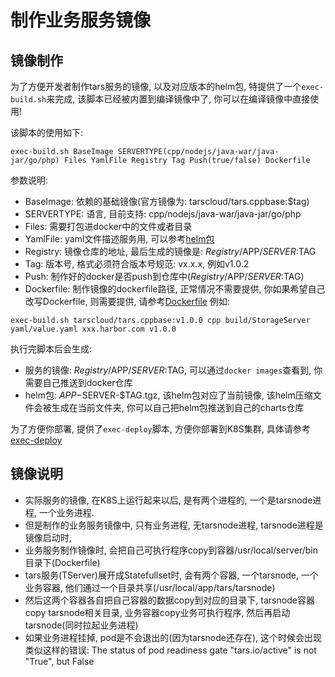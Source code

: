 

# 制作业务服务镜像

## 镜像制作
为了方便开发者制作tars服务的镜像, 以及对应版本的helm包, 特提供了一个```exec-build.sh```来完成, 该脚本已经被内置到编译镜像中了, 你可以在编译镜像中直接使用!

该脚本的使用如下:
```
exec-build.sh BaseImage SERVERTYPE(cpp/nodejs/java-war/java-jar/go/php) Files YamlFile Registry Tag Push(true/false) Dockerfile
```

参数说明:
- BaseImage: 依赖的基础镜像(官方镜像为: tarscloud/tars.cppbase:$tag)
- SERVERTYPE: 语言, 目前支持: cpp/nodejs/java-war/java-jar/go/php
- Files: 需要打包进docker中的文件或者目录
- YamlFile: yaml文件描述服务用, 可以参考[helm包](./helm.md)
- Registry: 镜像仓库的地址, 最后生成的镜像是: $Registry/$APP/$SERVER:$TAG
- Tag: 版本号, 格式必须符合版本号规范: vx.x.x, 例如v1.0.2
- Push: 制作好的docker是否push到仓库中($Registry/$APP/$SERVER:$TAG)
- Dockerfile: 制作镜像的dockerfile路径, 正常情况不需要提供, 你如果希望自己改写Dockerfile, 则需要提供, 请参考[Dockerfile](../Dockerfile.md)
例如:
```
exec-build.sh tarscloud/tars.cppbase:v1.0.0 cpp build/StorageServer yaml/value.yaml xxx.harbor.com v1.0.0
```

执行完脚本后会生成:
- 服务的镜像: $Registry/$APP/$SERVER:$TAG, 可以通过```docker images```查看到, 你需要自己推送到docker仓库
- helm包: $APP-$SERVER-$TAG.tgz, 该helm包对应了当前镜像, 该helm压缩文件会被生成在当前文件夹, 你可以自己把helm包推送到自己的charts仓库

为了方便你部署, 提供了```exec-deploy```脚本, 方便你部署到K8S集群, 具体请参考[exec-deploy](./exec-deploy.md)

## 镜像说明

- 实际服务的镜像, 在K8S上运行起来以后, 是有两个进程的, 一个是tarsnode进程, 一个业务进程.
- 但是制作的业务服务镜像中, 只有业务进程, 无tarsnode进程, tarsnode进程是镜像启动时, 
- 业务服务制作镜像时, 会把自己可执行程序copy到容器/usr/local/server/bin目录下(Dockerfile)
- tars服务(TServer)展开成Statefullset时, 会有两个容器, 一个tarsnode, 一个业务容器, 他们通过一个目录共享(/usr/local/app/tars/tarsnode)
- 然后这两个容器各自把自己容器的数据copy到对应的目录下, tarsnode容器copy tarsnode相关目录, 业务容器copy业务可执行程序, 然后再启动tarsnode(同时拉起业务进程)
- 如果业务进程挂掉, pod是不会退出的(因为tarsnode还存在), 这个时候会出现类似这样的错误: The status of pod readiness gate "tars.io/active" is not "True", but False


